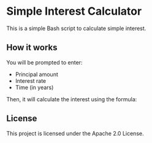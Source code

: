 # Simple Interest Calculator

This is a simple Bash script to calculate simple interest.

## How it works
You will be prompted to enter:
- Principal amount
- Interest rate
- Time (in years)

Then, it will calculate the interest using the formula:


## License
This project is licensed under the Apache 2.0 License.

